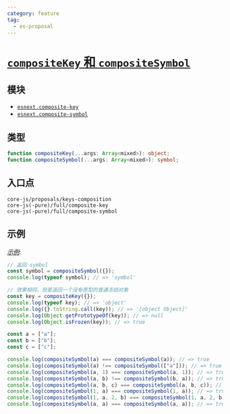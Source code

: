 ```yaml
---
category: feature
tag:
  - es-proposal
---
```


# [`compositeKey` 和 `compositeSymbol`](https://github.com/tc39/proposal-richer-keys/tree/master/compositeKey)

## 模块

- [`esnext.composite-key`](https://github.com/zloirock/core-js/blob/master/packages/core-js/modules/esnext.composite-key.js)
- [`esnext.composite-symbol`](https://github.com/zloirock/core-js/blob/master/packages/core-js/modules/esnext.composite-symbol.js)

## 类型

```ts
function compositeKey(...args: Array<mixed>): object;
function compositeSymbol(...args: Array<mixed>): symbol;
```

## 入口点

```
core-js/proposals/keys-composition
core-js(-pure)/full/composite-key
core-js(-pure)/full/composite-symbol
```

## 示例

[_示例_](https://goo.gl/2oPAH7):

```js
// 返回 symbol
const symbol = compositeSymbol({});
console.log(typeof symbol); // => 'symbol'

// 效果相同，但是返回一个没有原型的普通冻结对象
const key = compositeKey({});
console.log(typeof key); // => 'object'
console.log({}.toString.call(key)); // => '[object Object]'
console.log(Object.getPrototypeOf(key)); // => null
console.log(Object.isFrozen(key)); // => true

const a = ["a"];
const b = ["b"];
const c = ["c"];

console.log(compositeSymbol(a) === compositeSymbol(a)); // => true
console.log(compositeSymbol(a) !== compositeSymbol(["a"])); // => true
console.log(compositeSymbol(a, 1) === compositeSymbol(a, 1)); // => true
console.log(compositeSymbol(a, b) !== compositeSymbol(b, a)); // => true
console.log(compositeSymbol(a, b, c) === compositeSymbol(a, b, c)); // => true
console.log(compositeSymbol(1, a) === compositeSymbol(1, a)); // => true
console.log(compositeSymbol(1, a, 2, b) === compositeSymbol(1, a, 2, b)); // => true
console.log(compositeSymbol(a, a) === compositeSymbol(a, a)); // => true
```
